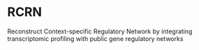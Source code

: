 # RCRN
Reconstruct Context-specific Regulatory Network by integrating transcriptomic profiling with public gene regulatory networks
